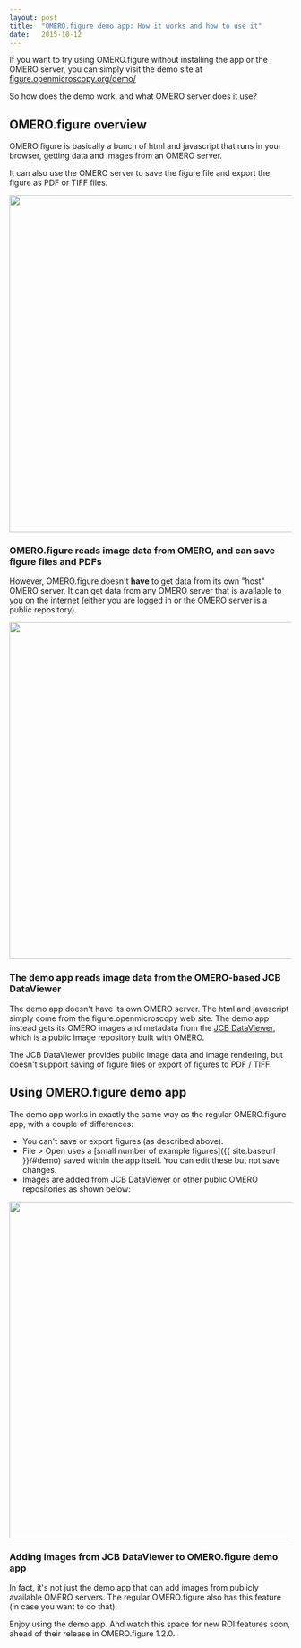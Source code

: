 ```yaml
---
layout: post
title:  "OMERO.figure demo app: How it works and how to use it"
date:   2015-10-12
---
```


If you want to try using OMERO.figure without installing the app or the OMERO server,
you can simply visit the demo site at [figure.openmicroscopy.org/demo/](http://figure.openmicroscopy.org/demo/)

So how does the demo work, and what OMERO server does it use?

<h2>OMERO.figure overview</h2>

OMERO.figure is basically a bunch of html and javascript that runs in your browser, getting
data and images from an OMERO server.

It can also use the OMERO server to save the figure file and export the figure as PDF or TIFF files.


<div class="panel panel-default">
  <div class="panel-body" style="padding:0; text-align: center">
    <img src="{{ site.baseurl }}/images/blog-omero-figure.png" style="width:600px"/>
  </div>
  <div class="panel-heading">
    <h3 class="panel-title">OMERO.figure reads image data from OMERO, and can save figure files and PDFs</h3>
  </div>
</div>

However, OMERO.figure doesn't **have** to get data from its own "host" OMERO server. It
can get data from any OMERO server that is available to you on the internet (either you are
logged in or the OMERO server is a public repository).

<div class="panel panel-default">
  <div class="panel-body" style="padding:0; text-align: center">
    <img src="{{ site.baseurl }}/images/blog-demo-figure.png" style="width:600px"/>
  </div>
  <div class="panel-heading">
    <h3 class="panel-title">The demo app reads image data from the OMERO-based JCB DataViewer</h3>
  </div>
</div>

The demo app doesn't have its own OMERO server. The html and javascript simply come from the 
figure.openmicroscopy web site. The demo app instead
gets its OMERO images and metadata from the [JCB DataViewer](http://jcb-dataviewer.rupress.org/), which is a public
image repository built with OMERO.

The JCB DataViewer provides public image data and image rendering, but doesn't support saving
of figure files or export of figures to PDF / TIFF.

<h2>Using OMERO.figure demo app</h2>

The demo app works in exactly the same way as the regular OMERO.figure app, with a couple of differences:

 - You can't save or export figures (as described above).
 - File > Open uses a [small number of example figures]({{ site.baseurl }}/#demo) saved within the app itself.
 You can edit these but not save changes.
 - Images are added from JCB DataViewer or other public OMERO repositories as shown below:

<div class="panel panel-default">
  <div class="panel-body" style="padding:0; text-align: center">
  	<a href="{{ site.baseurl }}/images/demo_add_images.png">
        <img src="{{ site.baseurl }}/images/demo_add_images.png" style="width:600px"/>
	</a>
  </div>
  <div class="panel-heading">
    <h3 class="panel-title">Adding images from JCB DataViewer to OMERO.figure demo app</h3>
  </div>
</div>

In fact, it's not just the demo app that can add images from publicly available OMERO servers.
The regular OMERO.figure also has this feature (in case you want to do that).

Enjoy using the demo app. And watch this space for new ROI features soon, ahead of
their release in OMERO.figure 1.2.0.
